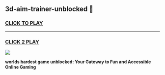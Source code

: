 
## 3d-aim-trainer-unblocked 👋
<h3>
<a href="https://premium.freeplayer.one?title=3d-aim-trainer-unblocked&ref=14F">CLICK TO PLAY</a></h3>
<hr>

<h3>
<a href="https://premium.freeplayer.one?title=3d-aim-trainer-unblocked&ref=14F">CLICK 2 PLAY</a>
  
</h3>

<a href="https://premium.freeplayer.one?title=3d-aim-trainer-unblocked&ref=12F/"><img src="https://clearcache.store/games.png"></a>


**worlds hardest game unblocked: Your Gateway to Fun and Accessible Online Gaming**

